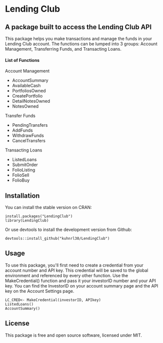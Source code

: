 # Lending Club  

## A package built to access the Lending Club API  
This package helps you make transactions and manage the funds in your Lending Club account. 
The functions can be lumped into 3 groups: Account Management, Transferring Funds, and 
Transacting Loans.


#### List of Functions  

Account Management  
- AccountSummary
- AvailableCash
- PortfoliosOwned
- CreatePortfolio
- DetailNotesOwned
- NotesOwned

Transfer Funds
- PendingTransfers
- AddFunds
- WithdrawFunds
- CancelTransfers

Transacting Loans
- ListedLoans
- SubmitOrder
- FolioListing
- FolioSell
- FolioBuy


## Installation
You can install the stable version on CRAN:
```
install.packages("LendingClub")
library(LendingClub)
```

Or use devtools to install the development version from Github:
```
devtools::install_github("kuhnrl30/LendingClub")
```

## Usage 
To use this package, you'll first need to create a credential from your account 
number and API key. This credential will be saved to the global environment and 
referenced by every other function. Use the MakeCredential() function and pass 
it your investorID number and your API key. You can find the InvestorID on your 
account summary page and the API key on the Account Settings page. 

```
LC_CRED<- MakeCredential(investorID, APIkey)
ListedLoans()
AccountSummary()
```

## License
This package is free and open source software, licensed under MIT.